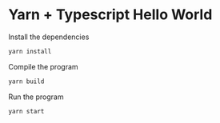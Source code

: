 # Yarn + Typescript Hello World

Install the dependencies

```bash
yarn install
```

Compile the program

```bash
yarn build
```

Run the program

```bash
yarn start
```
